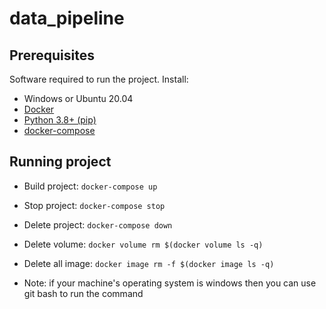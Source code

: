 # data_pipeline
<!-- PREREQUISITES -->
## Prerequisites
Software required to run the project. Install:
- Windows or Ubuntu 20.04
- [Docker](https://docs.docker.com/get-docker/)
- [Python 3.8+ (pip)](https://www.python.org/)
- [docker-compose](https://docs.docker.com/compose/install/)
<!-- RUNNING PROJECT -->
## Running project
- Build project: `docker-compose up`

- Stop project: `docker-compose stop`

- Delete project: `docker-compose down`
- Delete volume: `docker volume rm $(docker volume ls -q)`
- Delete all image: `docker image rm -f $(docker image ls -q)`
- Note: if your machine's operating system is windows then you can use git bash to run the command
